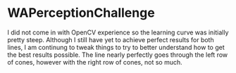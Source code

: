 # WAPerceptionChallenge

I did not come in with OpenCV experience so the learning curve was initially pretty steep. Although I still have yet to achieve perfect results for both lines, I am continung to tweak things to try to better understand how to get the best results possible. The line nearly perfectly goes through the left row of cones, however with the right row of cones, not so much. 